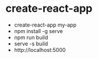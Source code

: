 # create-react-app

- create-react-app my-app
- npm install -g serve
- npm run build
- serve -s build
- http://localhost:5000 